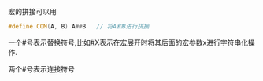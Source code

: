 宏的拼接可以用

```c++
#define COM(A, B) A##B   // 将A和B进行拼接
```



一个#号表示替换符号,比如#X表示在宏展开时将其后面的宏参数x进行字符串化操作.

两个#号表示连接符号